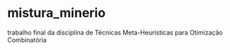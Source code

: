 # mistura_minerio
trabalho final da disciplina de Técnicas Meta-Heurísticas para Otimização Combinatória
